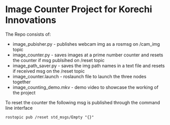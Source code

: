 # Image Counter Project for Korechi Innovations
The Repo consists of:
- image_pubisher.py - publishes webcam img as a rosmsg on /cam_img topic
- image_counter.py - saves images at a prime number counter and resets the counter if msg publsihed on /reset topic 
- image_path_saver.py - saves the img path names in a text file and resets if received msg on the /reset topic
- image_counter.launch - roslaunch file to launch the three nodes together
- image_counting_demo.mkv - demo video to showcase the working of the project

To reset the counter the following msg is published through the command line interface

`rostopic pub /reset std_msgs/Empty "{}"`
